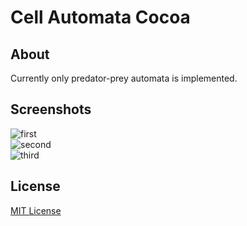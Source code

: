 # Cell Automata Cocoa
## About
Currently only predator-prey automata is implemented.
## Screenshots
![first](http://i.imgur.com/zm0B1.png)  
![second](http://i.imgur.com/zfmmr.png)  
![third](http://i.imgur.com/491Lp.png)  
## License
[MIT License](http://opensource.org/licenses/mit-license.php)


